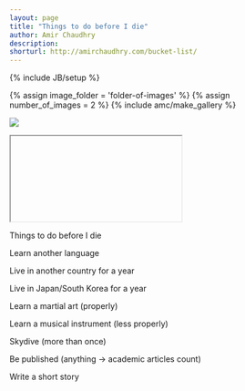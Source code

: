 ```yaml
---
layout: page
title: "Things to do before I die"
author: Amir Chaudhry
description:
shorturl: http://amirchaudhry.com/bucket-list/
---
```

{% include JB/setup %}

{% assign image_folder = 'folder-of-images' %}
{% assign number_of_images = 2 %}
{% include amc/make_gallery %}

<a href="#"><img class="center" src="#"></a>

&#x20; <iframe>lipsum</iframe>

Things to do before I die

Learn another language

Live in another country for a year

Live in Japan/South Korea for a year

Learn a martial art (properly)

Learn a musical instrument (less properly)

Skydive (more than once)

Be published (anything -> academic articles count)

Write a short story

